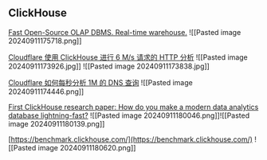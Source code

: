 ## ClickHouse
[Fast Open-Source OLAP DBMS. Real-time warehouse.](https://clickhouse.com/)
![[Pasted image 20240911175718.png]]

[Cloudflare 使用 ClickHouse 进行 6 M/s 请求的 HTTP 分析](https://blog.cloudflare.com/http-analytics-for-6m-requests-per-second-using-clickhouse)
![[Pasted image 20240911173926.jpg]]
![[Pasted image 20240911173838.jpg]]

[Cloudflare 如何每秒分析 1M 的 DNS 查询](https://blog.cloudflare.com/how-cloudflare-analyzes-1m-dns-queries-per-second/)
![[Pasted image 20240911174446.png]]

[First ClickHouse research paper: How do you make a modern data analytics database lightning-fast?](https://clickhouse.com/blog/first-clickhouse-research-paper-vldb-lightning-fast-analytics-for-everyone)
![[Pasted image 20240911180046.png]]![[Pasted image 20240911180139.png]]

[https://benchmark.clickhouse.com/](https://benchmark.clickhouse.com/)
![[Pasted image 20240911180620.png]]